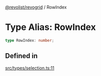 [@revolist/revogrid](README.md) / RowIndex

# Type Alias: RowIndex

```ts
type RowIndex: number;
```

## Defined in

[src/types/selection.ts:11](https://github.com/revolist/revogrid/blob/baf80d21081b40195ffd6e11abd1249f2fd26dae/src/types/selection.ts#L11)
